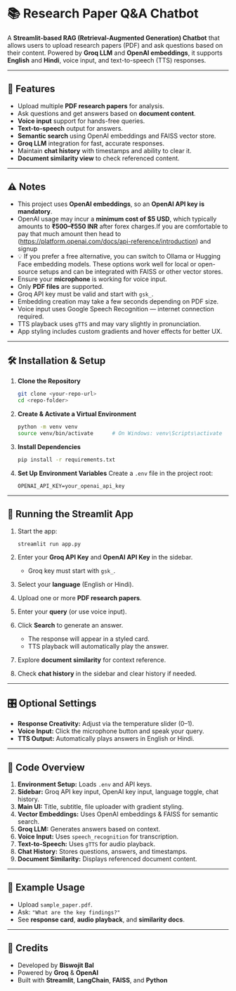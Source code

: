 # 📚 Research Paper Q&A Chatbot


A **Streamlit-based RAG (Retrieval-Augmented Generation) Chatbot** that allows users to upload research papers (PDF) and ask questions based on their content. Powered by **Groq LLM** and **OpenAI embeddings**, it supports **English** and **Hindi**, voice input, and text-to-speech (TTS) responses.

---

## 🌟 Features

- Upload multiple **PDF research papers** for analysis.
- Ask questions and get answers based on **document content**.
- **Voice input** support for hands-free queries.
- **Text-to-speech** output for answers.
- **Semantic search** using OpenAI embeddings and FAISS vector store.
- **Groq LLM** integration for fast, accurate responses.
- Maintain **chat history** with timestamps and ability to clear it.
- **Document similarity view** to check referenced content.

---

## ⚠️ Notes

- This project uses **OpenAI embeddings**, so an **OpenAI API key is mandatory**.
- OpenAI usage may incur a **minimum cost of $5 USD**, which typically amounts to **₹500–₹550 INR** after forex charges.If you are comfortable to pay that much amount then head to (https://platform.openai.com/docs/api-reference/introduction) and signup
- 💡 If you prefer a free alternative, you can switch to Ollama or Hugging Face embedding models. These options work well for local or open-source setups and can be integrated with FAISS or other vector stores.
- Ensure your **microphone** is working for voice input.
- Only **PDF files** are supported.
- Groq API key must be valid and start with `gsk_`.
- Embedding creation may take a few seconds depending on PDF size.
- Voice input uses Google Speech Recognition — internet connection required.
- TTS playback uses `gTTS` and may vary slightly in pronunciation.
- App styling includes custom gradients and hover effects for better UX.

---

## 🛠️ Installation & Setup

1. **Clone the Repository**
   ```bash
   git clone <your-repo-url>
   cd <repo-folder>
   ```

2. **Create & Activate a Virtual Environment**
   ```bash
   python -m venv venv
   source venv/bin/activate      # On Windows: venv\Scripts\activate
   ```

3. **Install Dependencies**
   ```bash
   pip install -r requirements.txt
   ```

4. **Set Up Environment Variables**
   Create a `.env` file in the project root:
   ```env
   OPENAI_API_KEY=your_openai_api_key
   ```

---

## 🚀 Running the Streamlit App

1. Start the app:
   ```bash
   streamlit run app.py
   ```

2. Enter your **Groq API Key** and **OpenAI API Key** in the sidebar.
   * Groq key must start with `gsk_`.

3. Select your **language** (English or Hindi).

4. Upload one or more **PDF research papers**.

5. Enter your **query** (or use voice input).

6. Click **Search** to generate an answer.
   * The response will appear in a styled card.
   * TTS playback will automatically play the answer.

7. Explore **document similarity** for context reference.

8. Check **chat history** in the sidebar and clear history if needed.

---

## 🎛️ Optional Settings

- **Response Creativity:** Adjust via the temperature slider (0–1).
- **Voice Input:** Click the microphone button and speak your query.
- **TTS Output:** Automatically plays answers in English or Hindi.

---

## 🧩 Code Overview

1. **Environment Setup:** Loads `.env` and API keys.
2. **Sidebar:** Groq API key input, OpenAI key input, language toggle, chat history.
3. **Main UI:** Title, subtitle, file uploader with gradient styling.
4. **Vector Embeddings:** Uses OpenAI embeddings & FAISS for semantic search.
5. **Groq LLM:** Generates answers based on context.
6. **Voice Input:** Uses `speech_recognition` for transcription.
7. **Text-to-Speech:** Uses `gTTS` for audio playback.
8. **Chat History:** Stores questions, answers, and timestamps.
9. **Document Similarity:** Displays referenced document content.

---

## 📄 Example Usage

- Upload `sample_paper.pdf`.
- Ask: `"What are the key findings?"`
- See **response card**, **audio playback**, and **similarity docs**.

---

## 📝 Credits

- Developed by **Biswojit Bal**
- Powered by **Groq** & **OpenAI**
- Built with **Streamlit**, **LangChain**, **FAISS**, and **Python**
